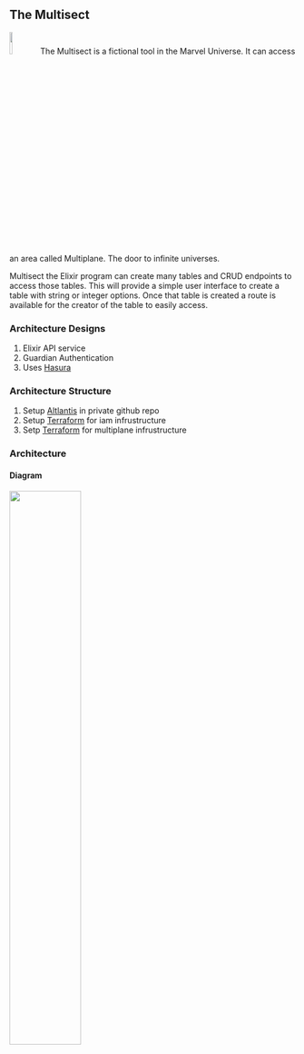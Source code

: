 ## The Multisect

<img src="https://static.wikia.nocookie.net/marveldatabase/images/1/18/Multisect_from_Marvel_2-In-One_Vol_1_2_001.jpg/revision/latest?cb=20180127000625" width="10%" length="10%">
The Multisect is a fictional tool in the Marvel Universe. It can access an area called Multiplane. The door to infinite universes.

Multisect the Elixir program can create many tables and CRUD endpoints to access those tables.
This will provide a simple user interface to create a table with string or integer options. Once that table is created a route is available
for the creator of the table to easily access.

### Architecture Designs

1. Elixir API service
2. Guardian Authentication
3. Uses [Hasura](https://github.com/hasura/graphql-engine)


### Architecture Structure

1. Setup [Altlantis](https://www.runatlantis.io/) in private github repo
2. Setup [Terraform](https://www.terraform.io/) for iam infrustructure 
3. Setp [Terraform](https://www.terraform.io/) for multiplane infrustructure


### Architecture

#### Diagram

<img src="Multiset.png" width="50%" length="50%">


